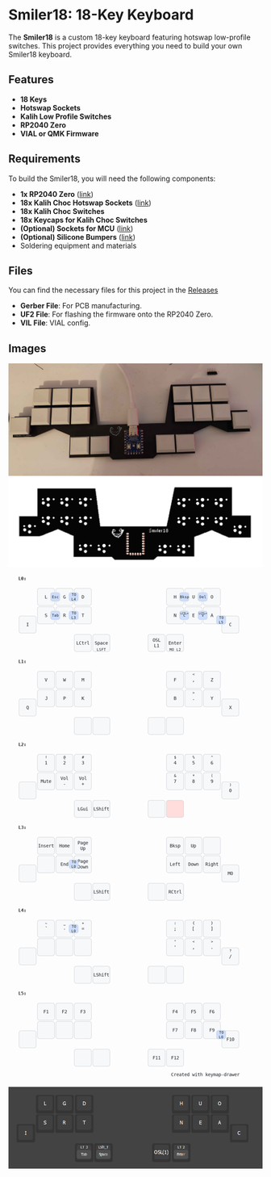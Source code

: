 # Smiler18: 18-Key Keyboard

The **Smiler18** is a custom 18-key keyboard featuring hotswap low-profile switches. This project provides everything you need to build your own Smiler18 keyboard.

## Features
- **18 Keys**
- **Hotswap Sockets**
- **Kalih Low Profile Switches**
- **RP2040 Zero**
- **VIAL or QMK Firmware**

## Requirements
To build the Smiler18, you will need the following components:
- **1x RP2040 Zero** ([link](https://de.aliexpress.com/item/1005005106645508.html?spm=a2g0o.order_list.order_list_main.79.126b5c5fcnu92V&gatewayAdapt=glo2deu))
- **18x Kalih Choc Hotswap Sockets** ([link](https://de.aliexpress.com/item/1005006610506123.html?spm=a2g0o.order_list.order_list_main.33.451d5c5f76XTpe&gatewayAdapt=glo2deu))
- **18x Kalih Choc Switches**
- **18x Keycaps for Kalih Choc Switches**
- **(Optional) Sockets for MCU** ([link](https://de.aliexpress.com/item/4001122376295.html?spm=a2g0o.order_list.order_list_main.119.46335c5fZQ0dM3&gatewayAdapt=glo2deu))
- **(Optional) Silicone Bumpers** ([link](https://de.aliexpress.com/item/1005002619943801.html?spm=a2g0o.order_list.order_list_main.124.46335c5fZQ0dM3&gatewayAdapt=glo2deu))
- Soldering equipment and materials

## Files
You can find the necessary files for this project in the [Releases](https://github.com/weykn/Smiler18/releases/tag/main)
- **Gerber File**: For PCB manufacturing.
- **UF2 File**: For flashing the firmware onto the RP2040 Zero.
- **VIL File**: VIAL config.

## Images
![Done](images/done.jpg)
![p](images/p.png)
![keymap](images/keymap-drawer.png)
![Vial](images/vial.png)

